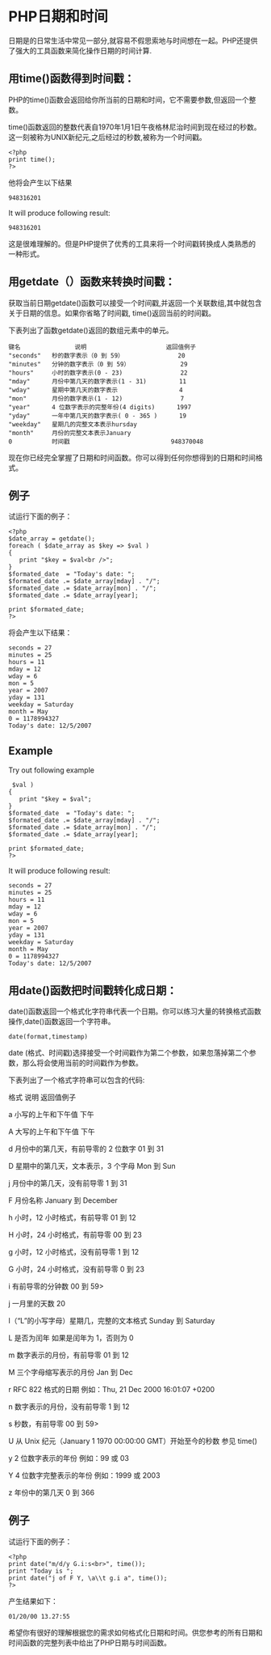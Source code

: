 # PHP日期和时间

日期是的日常生活中常见一部分,就容易不假思索地与时间想在一起。PHP还提供了强大的工具函数来简化操作日期的时间计算.

## 用time()函数得到时间戳：

PHP的time()函数会返回给你所当前的日期和时间，它不需要参数,但返回一个整数。

time()函数返回的整数代表自1970年1月1日午夜格林尼治时间到现在经过的秒数。这一刻被称为UNIX新纪元,之后经过的秒数,被称为一个时间戳。

	<?php
	print time();
	?>

他将会产生以下结果

	948316201
   

It will produce following result:

    948316201

这是很难理解的。但是PHP提供了优秀的工具来将一个时间戳转换成人类熟悉的一种形式。

## 用getdate（）函数来转换时间戳：

获取当前日期getdate()函数可以接受一个时间戳,并返回一个关联数组,其中就包含关于日期的信息。如果你省略了时间戳, time()返回当前的时间戳。

下表列出了函数getdate()返回的数组元素中的单元。

	
	键名	             说明	                     返回值例子
	"seconds"	秒的数字表示（0 到 59）	             20
	"minutes"	分钟的数字表示（0 到 59）	             29
	"hours"	    小时的数字表示(0 - 23)	               22
	"mday"	    月份中第几天的数字表示(1 - 31)      	11
	"wday"	    星期中第几天的数字表示	                4
	"mon"	    月份的数字表示(1 - 12)	               7
	"year"	    4 位数字表示的完整年份(4 digits)	    1997
	"yday"	    一年中第几天的数字表示( 0 - 365 )	    19
	"weekday"	星期几的完整文本表示hursday
	"month"	    月份的完整文本表示January
	0	        时间戳	                           948370048

现在你已经完全掌握了日期和时间函数。你可以得到任何你想得到的日期和时间格式。

## 例子

试运行下面的例子：

	<?php
	$date_array = getdate();
	foreach ( $date_array as $key => $val )
	{
	   print "$key = $val<br />";
	}
	$formated_date  = "Today's date: ";
	$formated_date .= $date_array[mday] . "/";
	$formated_date .= $date_array[mon] . "/";
	$formated_date .= $date_array[year];
	
	print $formated_date;
	?>

将会产生以下结果：
	
	seconds = 27
	minutes = 25
	hours = 11
	mday = 12
	wday = 6
	mon = 5
	year = 2007
	yday = 131
	weekday = Saturday
	month = May
	0 = 1178994327
	Today's date: 12/5/2007


## Example

Try out following example

     $val )
    {
       print "$key = $val";
    }
    $formated_date  = "Today's date: ";
    $formated_date .= $date_array[mday] . "/";
    $formated_date .= $date_array[mon] . "/";
    $formated_date .= $date_array[year];

    print $formated_date;
    ?>

It will produce following result:

    seconds = 27
    minutes = 25
    hours = 11
    mday = 12
    wday = 6
    mon = 5
    year = 2007
    yday = 131
    weekday = Saturday
    month = May
    0 = 1178994327
    Today's date: 12/5/2007

## 用date()函数把时间戳转化成日期：

date()函数返回一个格式化字符串代表一个日期。你可以练习大量的转换格式函数操作,date()函数返回一个字符串。

	date(format,timestamp)
date (格式、时间戳)选择接受一个时间戳作为第二个参数，如果忽落掉第二个参数，那么将会使用当前的时间戳作为参数。

下表列出了一个格式字符串可以包含的代码:


格式 	     说明                              返回值例子

a	小写的上午和下午值                    	下午

A	大写的上午和下午值	                    下午

d	月份中的第几天，有前导零的 2 位数字	    01 到 31

D	星期中的第几天，文本表示，3 个字母	    Mon 到 Sun

j	月份中的第几天，没有前导零	            1 到 31

F	月份名称                          	January 到 December

h	小时，12 小时格式，有前导零	        01 到 12

H	小时，24 小时格式，有前导零	        00 到 23

g	小时，12 小时格式，没有前导零	        1 到 12

G	小时，24 小时格式，没有前导零	        0 到 23

i	有前导零的分钟数	                    00 到 59>

j	一月里的天数                       	20

l（“L”的小写字母）星期几，完整的文本格式	   Sunday 到 Saturday

L	是否为闰年	如果是闰年为 1，否则为 0

m	数字表示的月份，有前导零	01 到 12

M	三个字母缩写表示的月份	Jan 到 Dec

r	RFC 822 格式的日期	例如：Thu, 21 Dec 2000 16:01:07 +0200

n	数字表示的月份，没有前导零	1 到 12

s	秒数，有前导零	00 到 59>

U	从 Unix 纪元（January 1 1970 00:00:00 GMT）开始至今的秒数	参见 time()

y	2 位数字表示的年份	例如：99 或 03

Y	4 位数字完整表示的年份	例如：1999 或 2003

z	年份中的第几天	0 到 366

## 例子

试运行下面的例子：

	<?php
	print date("m/d/y G.i:s<br>", time());
	print "Today is ";
	print date("j of F Y, \a\\t g.i a", time());
	?>

产生结果如下：

	01/20/00 13.27:55

希望你有很好的理解根据您的需求如何格式化日期和时间。供您参考的所有日期和时间函数的完整列表中给出了PHP日期与时间函数。
